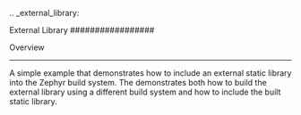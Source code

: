 .. _external_library:

External Library
#################

Overview
********
A simple example that demonstrates how to include an external static library
into the Zephyr build system.
The demonstrates both how to build the external library using a different build
system and how to include the built static library.
